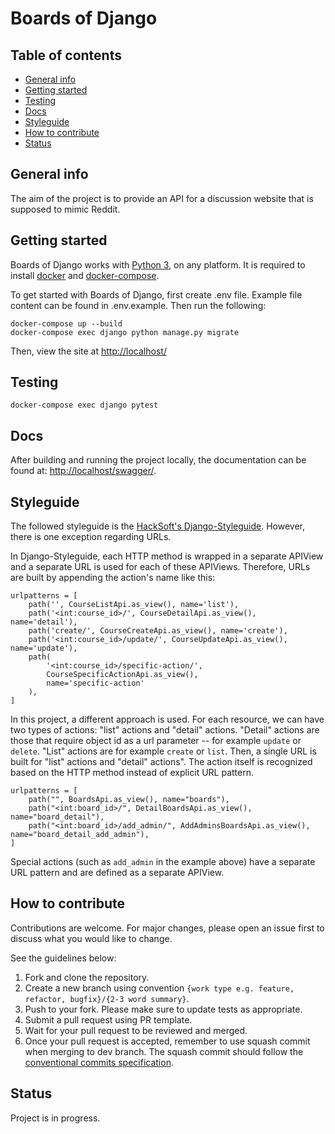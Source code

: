 # Boards of Django

## Table of contents
* [General info](#general-info)
* [Getting started](#getting-started)
* [Testing](#testing)
* [Docs](#docs)
* [Styleguide](#styleguide)
* [How to contribute](#how-to-contribute)
* [Status](#status)

## General info
The aim of the project is to provide an API for a discussion website that is supposed to mimic Reddit.

## Getting started

Boards of Django works with [Python 3](https://www.python.org/downloads/), on any platform. It is required to install [docker](https://docs.docker.com/get-docker/) and [docker-compose](https://docs.docker.com/compose/install/).

To get started with Boards of Django, first create .env file. Example file content can be found in .env.example. Then run the following:

```
docker-compose up --build
docker-compose exec django python manage.py migrate
```

Then, view the site at [http://localhost/](http://localhost/)

## Testing

```
docker-compose exec django pytest
```

## Docs

After building and running the project locally, the documentation can be found at: [http://localhost/swagger/](http://localhost/swagger/). 


## Styleguide

The followed styleguide is the [HackSoft's Django-Styleguide](https://github.com/HackSoftware/Django-Styleguide). However, there is one exception regarding URLs.

In Django-Styleguide, each HTTP method is wrapped in a separate APIView and a separate URL is used for each of these APIViews. Therefore, URLs are built by appending the action's name like this:

```
urlpatterns = [
    path('', CourseListApi.as_view(), name='list'),
    path('<int:course_id>/', CourseDetailApi.as_view(), name='detail'),
    path('create/', CourseCreateApi.as_view(), name='create'),
    path('<int:course_id>/update/', CourseUpdateApi.as_view(), name='update'),
    path(
        '<int:course_id>/specific-action/',
        CourseSpecificActionApi.as_view(),
        name='specific-action'
    ),
]
```

In this project, a different approach is used. For each resource, we can have two types of actions: "list" actions and "detail" actions. "Detail" actions are those that require object id as a url parameter -- for example `update` or `delete`. "List" actions are for example `create` or `list`. Then, a single URL is built for "list" actions and "detail" actions". The action itself is recognized based on the HTTP method instead of explicit URL pattern.

```
urlpatterns = [
    path("", BoardsApi.as_view(), name="boards"),
    path("<int:board_id>/", DetailBoardsApi.as_view(), name="board_detail"),
    path("<int:board_id>/add_admin/", AddAdminsBoardsApi.as_view(), name="board_detail_add_admin"),
]
```

Special actions (such as `add_admin` in the example above) have a separate URL pattern and are defined as a separate APIView.

## How to contribute

Contributions are welcome. For major changes, please open an issue first to discuss what you would like to change.

See the guidelines below:

1. Fork and clone the repository.
2. Create a new branch using convention `{work type e.g. feature, refactor, bugfix}/{2-3 word summary}`.
3. Push to your fork. Please make sure to update tests as appropriate.
4. Submit a pull request using PR template.
5. Wait for your pull request to be reviewed and merged.
6. Once your pull request is accepted, remember to use squash commit when merging to dev branch. The squash commit should follow the [conventional commits specification](https://www.conventionalcommits.org/en/v1.0.0-beta.2/).


## Status
Project is in progress.
